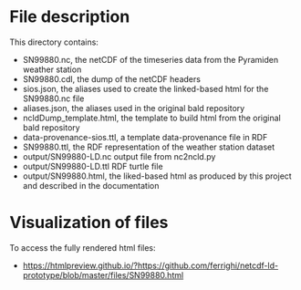 # File description

This directory contains: 

- SN99880.nc, the netCDF of the timeseries data from the Pyramiden weather station 
- SN99880.cdl, the dump of the netCDF headers 
- sios.json, the aliases used to create the linked-based html for the SN99880.nc file
- aliases.json, the aliases used in the original bald repository
- ncldDump_template.html, the template to build html from the original bald repository
- data-provenance-sios.ttl, a template data-provenance file in RDF
- SN99880.ttl, the RDF representation of the weather station dataset
- output/SN99880-LD.nc output file from nc2ncld.py
- output/SN99880-LD.ttl RDF turtle file
- output/SN99880.html, the liked-based html as produced by this project and described in the documentation

# Visualization of files

To access the fully rendered html files: 

- https://htmlpreview.github.io/?https://github.com/ferrighi/netcdf-ld-prototype/blob/master/files/SN99880.html
